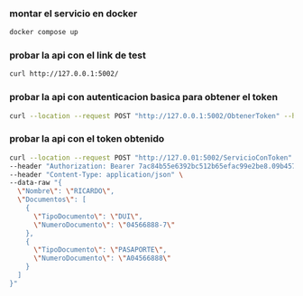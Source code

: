 
### montar el servicio en docker
```bash
docker compose up
```

### probar la api con el link de test
```bash
curl http://127.0.0.1:5002/
```

### probar la api con autenticacion basica para obtener el token
```bash
curl --location --request POST "http://127.0.0.1:5002/ObtenerToken" --header "Authorization: Basic dXN1YXJpbzpjb250cmFzZW5pYQ=="  
```

### probar la api con el token obtenido
```bash
curl --location --request POST "http://127.0.01:5002/ServicioConToken" \
--header "Authorization: Bearer 7ac84b55e6392bc512b65efac99e2be8.09b457cae987753781bb5c6c0c6de730.54ad170900899157f15167cad5985ad1" \
--header "Content-Type: application/json" \
--data-raw "{
  \"Nombre\": \"RICARDO\",
  \"Documentos\": [
    {
      \"TipoDocumento\": \"DUI\",
      \"NumeroDocumento\": \"04566888-7\"
    },
    {
      \"TipoDocumento\": \"PASAPORTE\",
      \"NumeroDocumento\": \"A04566888\"
    }
  ] 
}"
```
